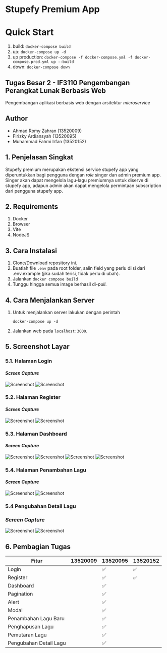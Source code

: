# Stupefy Premium App

# Quick Start

1. build: ```docker-compose build```
2. up: ```docker-compose up -d```
3. up production: ```docker-compose -f docker-compose.yml -f docker-compose.prod.yml up --build```
4. down: ```docker-compose down```
   
   
## Tugas Besar 2 - IF3110 Pengembangan Perangkat Lunak Berbasis Web<br>
Pengembangan aplikasi berbasis web dengan arsitektur *microservice*

## Author
- Ahmad Romy Zahran (13520009)
- Firizky Ardiansyah (13520095)
- Muhammad Fahmi Irfan (13520152)
  
## 1. Penjelasan Singkat
Stupefy premium merupakan ekstensi service stupefy app yang diperuntukkan bagi pengguna dengan *role* singer dan admin premium app. Singer akan dapat mengelola lagu-lagu premiumnya untuk diserve di stupefy app, adapun admin akan dapat mengelola permintaan subscription dari pengguna stupefy app.


## 2. Requirements
1. Docker
2. Browser
3. Vite
4. NodeJS

## 3. Cara Instalasi
1. Clone/Download repository ini.
2. Buatlah file ```.env``` pada root folder, salin field yang perlu diisi dari .env.example (jika sudah terisi, tidak perlu di ubah).
3. Jalankan ```docker compose build```
4. Tunggu hingga semua image berhasil di-*pull*.

## 4. Cara Menjalankan Server 
1.  Untuk menjalankan server lakukan dengan perintah
    ```
    docker-compose up -d
    ```
2. Jalankan web pada `localhost:3000`.



## 5. Screenshot Layar
### 5.1. Halaman Login
#### *Screen Capture*
![Screenshot](doc/login-1.png)
![Screenshot](doc/login-2.png)


### 5.2. Halaman Register
#### *Screen Capture*
![Screenshot](doc/register-1.png)
![Screenshot](doc/register-2.png)


### 5.3. Halaman Dashboard
#### *Screen Capture*
![Screenshot](doc/dashboard-1.png)
![Screenshot](doc/dashboard-2.png)
![Screenshot](doc/dashboard-3.png)
![Screenshot](doc/dashboard-4.png)


### 5.4. Halaman Penambahan Lagu
#### *Screen Capture*
![Screenshot](doc/add-song-1.png)
![Screenshot](doc/add-song-2.png)


### 5.4 Pengubahan Detail Lagu
###  *Screen Capture*
![Screenshot](doc/edit-song-1.png)
![Screenshot](doc/edit-song-2.png)


## 6. Pembagian Tugas
| Fitur  | 13520009 | 13520095 | 13520152 |
| --- | --- | --- | --- |
| Login |  | :white_check_mark: | :white_check_mark: |
| Register   |  | :white_check_mark: | :white_check_mark: |
| Dashboard   |  | :white_check_mark: |  |
| Pagination   |  | :white_check_mark: |  |
| Alert   |  | :white_check_mark: |  |
| Modal   |  | :white_check_mark: |  |
| Penambahan Lagu Baru  |  | :white_check_mark: |  |
| Penghapusan Lagu  |  | :white_check_mark: |  |
| Pemutaran Lagu  |  | :white_check_mark: |  |
| Pengubahan Detail Lagu  |  | :white_check_mark: |  |


